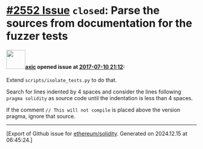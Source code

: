 # [\#2552 Issue](https://github.com/ethereum/solidity/issues/2552) `closed`: Parse the sources from documentation for the fuzzer tests

#### <img src="https://avatars.githubusercontent.com/u/20340?v=4" width="50">[axic](https://github.com/axic) opened issue at [2017-07-10 21:12](https://github.com/ethereum/solidity/issues/2552):

Extend `scripts/isolate_tests.py` to do that.

Search for lines indented by 4 spaces and consider the lines following `pragma solidity` as source code until the indentation is less than 4 spaces.

If the comment `// This will not compile` is placed above the version pragma, ignore that source.




-------------------------------------------------------------------------------



[Export of Github issue for [ethereum/solidity](https://github.com/ethereum/solidity). Generated on 2024.12.15 at 06:45:24.]
